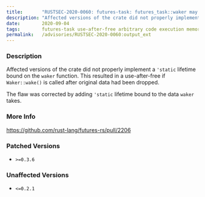 ```yaml
---
title:       "RUSTSEC-2020-0060: futures-task: futures_task::waker may cause a use-after-free if used on a type that isn't 'static"
description: "Affected versions of the crate did not properly implement a static lifetime bound on the waker function. This resulted in a useafterfree if Wakerwake is called after original data had been dropped. The flaw was corrected by adding static lifetime bound to the data waker takes."
date:        2020-09-04
tags:        futures-task use-after-free arbitrary code execution memory-corruption memory-management
permalink:   /advisories/RUSTSEC-2020-0060:output_ext
---
```


### Description

Affected versions of the crate did not properly implement a `'static` lifetime bound on the `waker` function.
This resulted in a use-after-free if `Waker::wake()` is called after original data had been dropped.

The flaw was corrected by adding `'static` lifetime bound to the data `waker` takes.

### More Info

<https://github.com/rust-lang/futures-rs/pull/2206>

### Patched Versions

- `>=0.3.6`



### Unaffected Versions

- `<=0.2.1`
